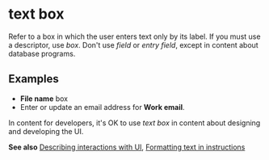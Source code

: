 # text box

Refer to a box in which the user enters text only by its label. If you must use a descriptor, use *box*. Don't use *field* or *entry field*, except in content about database programs.

## Examples

- **File name** box  
- Enter or update an email address for **Work email**.

In content for developers, it's OK to use *text box* in content about designing and developing the UI.

**See also** [Describing interactions with UI](~/procedures-instructions/describing-interactions-with-ui.md), [Formatting text in instructions](~/procedures-instructions/formatting-text-in-instructions.md)
